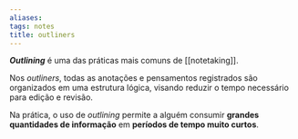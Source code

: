 ```yaml
---
aliases: 
tags: notes
title: outliners
---
```


***Outlining*** é uma das práticas mais comuns de [[notetaking]].

Nos *outliners*, todas as anotações e pensamentos registrados são organizados em uma estrutura lógica, visando reduzir o tempo necessário para edição e revisão.

Na prática, o uso de *outlining* permite a alguém consumir **grandes quantidades de informação** em **períodos de tempo muito curtos**.